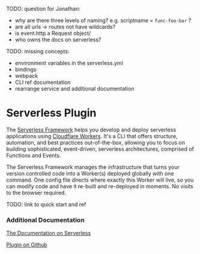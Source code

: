 

TODO: question for Jonathan:

- why are there three levels of naming? e.g. scriptname = `func-foo-bar` ? 
- are all urls -> routes not have wildcards? 
- is event.http a Request object/ 
- who owns the docs on serverless? 

TODO: missing concepts:

- environment variables in the serverless.yml
- bindings
- webpack
- CLI ref documentation
- rearrange service and additional documentation

# Serverless Plugin

The [Serverless Framework](https://github.com/serverless/serverless) helps you develop and deploy serverless applications using [Cloudflare Workers](https://www.cloudflare.com/products/cloudflare-workers/). It's a CLI that offers structure, automation, and best practices out-of-the-box, allowing you to focus on building sophisticated, event-driven, serverless architectures, comprised of Functions and Events. 

The Serverless Framework manages the infrastructure that turns your version controlled code into a Worker(s) deployed globally with one command. One config file directs where exactly this Worker will live, so you can modify code and have it re-built and re-deployed in moments. No visits to the browser required.

TODO: link to quick start and ref

### Additional Documentation

[The Documentation on Serverless](https://serverless.com/framework/docs/providers/cloudflare/) 

[Plugin on Github](<https://github.com/cloudflare/serverless-cloudflare-workers>)